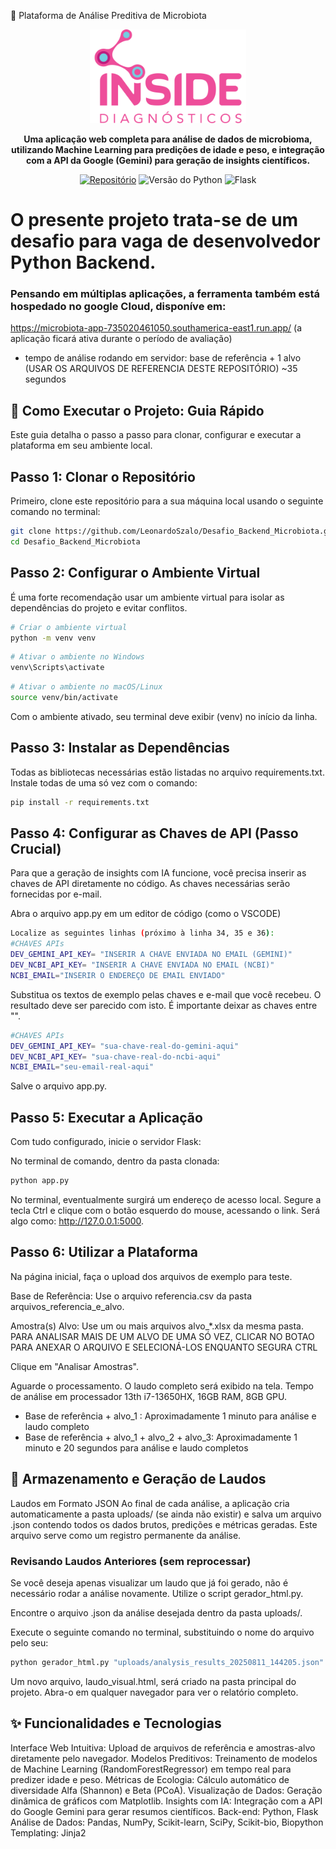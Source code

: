 🧬 Plataforma de Análise Preditiva de Microbiota
<div align="center">
<img src="https://raw.githubusercontent.com/LeonardoSzalo/Desafio_Backend_Microbiota/main/static/inside_logo.png" alt="Logo Inside Diagnósticos" width="250px">
</div>

<p align="center">
<strong>Uma aplicação web completa para análise de dados de microbioma, utilizando Machine Learning para predições de idade e peso, e integração com a API da Google (Gemini) para geração de insights científicos.</strong>
</p>

<p align="center">
<a href="https://github.com/LeonardoSzalo/Desafio_Backend_Microbiota"><img src="https://img.shields.io/badge/Repositório-GitHub-blueviolet" alt="Repositório"></a>
<img src="https://img.shields.io/badge/Python-3.9+-blue.svg" alt="Versão do Python">
<img src="https://img.shields.io/badge/Framework-Flask-black.svg" alt="Flask">
</p>


# O presente projeto trata-se de um desafio para vaga de desenvolvedor Python Backend.
### Pensando em múltiplas aplicações, a ferramenta também está hospedado no google Cloud, disponíve em: 
https://microbiota-app-735020461050.southamerica-east1.run.app/ (a aplicação ficará ativa durante o período de avaliação)
* tempo de análise rodando em servidor: base de referência + 1 alvo (USAR OS ARQUIVOS DE REFERENCIA DESTE REPOSITÓRIO) ~35 segundos

## 🚀 Como Executar o Projeto: Guia Rápido
Este guia detalha o passo a passo para clonar, configurar e executar a plataforma em seu ambiente local.

## Passo 1: Clonar o Repositório
Primeiro, clone este repositório para a sua máquina local usando o seguinte comando no terminal:

```bash
git clone https://github.com/LeonardoSzalo/Desafio_Backend_Microbiota.git
cd Desafio_Backend_Microbiota
```

## Passo 2: Configurar o Ambiente Virtual
É uma forte recomendação usar um ambiente virtual para isolar as dependências do projeto e evitar conflitos.

```bash
# Criar o ambiente virtual
python -m venv venv
```

```bash
# Ativar o ambiente no Windows
venv\Scripts\activate
```

```bash
# Ativar o ambiente no macOS/Linux
source venv/bin/activate
```


Com o ambiente ativado, seu terminal deve exibir (venv) no início da linha.

## Passo 3: Instalar as Dependências
Todas as bibliotecas necessárias estão listadas no arquivo requirements.txt. Instale todas de uma só vez com o comando:
```bash
pip install -r requirements.txt
```

## Passo 4: Configurar as Chaves de API (Passo Crucial)
Para que a geração de insights com IA funcione, você precisa inserir as chaves de API diretamente no código. As chaves necessárias serão fornecidas por e-mail.

Abra o arquivo app.py em um editor de código (como o VSCODE)

```bash
Localize as seguintes linhas (próximo à linha 34, 35 e 36):
#CHAVES APIs
DEV_GEMINI_API_KEY= "INSERIR A CHAVE ENVIADA NO EMAIL (GEMINI)"
DEV_NCBI_API_KEY= "INSERIR A CHAVE ENVIADA NO EMAIL (NCBI)"
NCBI_EMAIL="INSERIR O ENDEREÇO DE EMAIL ENVIADO"
```

Substitua os textos de exemplo pelas chaves e e-mail que você recebeu. O resultado deve ser parecido com isto. É importante deixar as chaves entre "".

```bash
#CHAVES APIs
DEV_GEMINI_API_KEY= "sua-chave-real-do-gemini-aqui"
DEV_NCBI_API_KEY= "sua-chave-real-do-ncbi-aqui"
NCBI_EMAIL="seu-email-real-aqui"
```

Salve o arquivo app.py.

## Passo 5: Executar a Aplicação
Com tudo configurado, inicie o servidor Flask:

No terminal de comando, dentro da pasta clonada:

```bash
python app.py
```

No terminal, eventualmente surgirá um endereço de acesso local. Segure a tecla Ctrl e clique com o botão esquerdo do mouse, acessando o link. Será algo como: http://127.0.0.1:5000.

## Passo 6: Utilizar a Plataforma
Na página inicial, faça o upload dos arquivos de exemplo para teste.

Base de Referência: Use o arquivo referencia.csv da pasta arquivos_referencia_e_alvo.

Amostra(s) Alvo: Use um ou mais arquivos alvo_*.xlsx da mesma pasta. PARA ANALISAR MAIS DE UM ALVO DE UMA SÓ VEZ, CLICAR NO BOTAO PARA ANEXAR O ARQUIVO E SELECIONÁ-LOS ENQUANTO SEGURA CTRL

Clique em "Analisar Amostras".

Aguarde o processamento. O laudo completo será exibido na tela.
Tempo de análise em processador 13th i7-13650HX, 16GB RAM, 8GB GPU.
* Base de referência + alvo_1 : Aproximadamente 1 minuto para análise e laudo completo
* Base de referência + alvo_1 + alvo_2 + alvo_3: Aproximadamente 1 minuto e 20 segundos para análise e laudo completos

## 📁 Armazenamento e Geração de Laudos
Laudos em Formato JSON
Ao final de cada análise, a aplicação cria automaticamente a pasta uploads/ (se ainda não existir) e salva um arquivo .json contendo todos os dados brutos, predições e métricas geradas. Este arquivo serve como um registro permanente da análise.

### Revisando Laudos Anteriores (sem reprocessar)
Se você deseja apenas visualizar um laudo que já foi gerado, não é necessário rodar a análise novamente. Utilize o script gerador_html.py.

Encontre o arquivo .json da análise desejada dentro da pasta uploads/.

Execute o seguinte comando no terminal, substituindo o nome do arquivo pelo seu:

```bash
python gerador_html.py "uploads/analysis_results_20250811_144205.json"
```

Um novo arquivo, laudo_visual.html, será criado na pasta principal do projeto. Abra-o em qualquer navegador para ver o relatório completo.

## ✨ Funcionalidades e Tecnologias
Interface Web Intuitiva: Upload de arquivos de referência e amostras-alvo diretamente pelo navegador.
Modelos Preditivos: Treinamento de modelos de Machine Learning (RandomForestRegressor) em tempo real para predizer idade e peso.
Métricas de Ecologia: Cálculo automático de diversidade Alfa (Shannon) e Beta (PCoA).
Visualização de Dados: Geração dinâmica de gráficos com Matplotlib.
Insights com IA: Integração com a API do Google Gemini para gerar resumos científicos.
Back-end: Python, Flask
Análise de Dados: Pandas, NumPy, Scikit-learn, SciPy, Scikit-bio, Biopython
Templating: Jinja2
